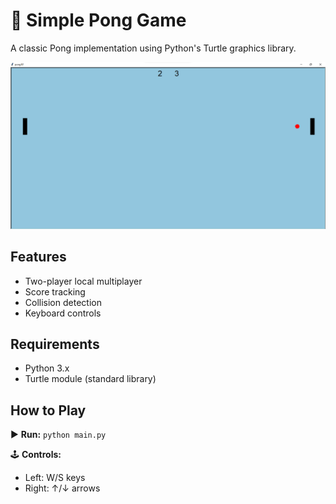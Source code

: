 # 🏓 Simple Pong Game

A classic Pong implementation using Python's Turtle graphics library.

![Game Screenshot](screenshot.png)

## Features
- Two-player local multiplayer
- Score tracking
- Collision detection
- Keyboard controls

## Requirements
- Python 3.x
- Turtle module (standard library)

## How to Play

▶️ **Run:** `python main.py`

🕹️ **Controls:**
- Left: W/S keys
- Right: ↑/↓ arrows
